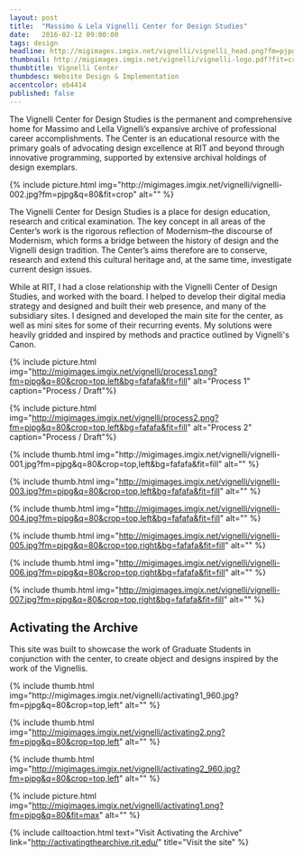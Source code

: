```yaml
---
layout: post
title:  "Massimo & Lela Vignelli Center for Design Studies"
date:   2016-02-12 09:00:00
tags: design
headline: http://migimages.imgix.net/vignelli/vignelli_head.png?fm=pjpg&chromasub=444&q=80&w=1200&q=75&h=468
thumbnail: http://migimages.imgix.net/vignelli/vignelli-logo.pdf?fit=crop&colorquant=20&fm=png8&pad=8&bg=fff
thumbtitle: Vignelli Center
thumbdesc: Website Design & Implementation
accentcolor: eb4414
published: false
---
```


<section>
<p>The Vignelli Center for Design Studies is the permanent and comprehensive home for Massimo and Lella Vignelli’s expansive archive of professional career accomplishments. The Center is an educational resource with the primary goals of advocating design excellence at RIT and beyond through innovative programming, supported by extensive archival holdings of design exemplars.</p>
{% include picture.html img="http://migimages.imgix.net/vignelli/vignelli-002.jpg?fm=pjpg&q=80&fit=crop" alt="" %}
<p>The Vignelli Center for Design Studies is a place for design education, research and critical examination. The key concept in all areas of the Center’s work is the rigorous reflection of Modernism–the discourse of Modernism, which forms a bridge between the history of design and the Vignelli design tradition. The Center’s aims therefore are to conserve, research and extend this cultural heritage and, at the same time, investigate current design issues.</p>
<p>While at RIT, I had a close relationship with the Vignelli Center of Design Studies, and worked with the board. I helped to develop their digital media strategy and designed and built their web presence, and many of the subsidiary sites. I designed and developed the main site for the center, as well as mini sites for some of their recurring events. My solutions were heavily gridded and inspired by methods and practice outlined by Vignelli's Canon.</p>
</section>





{% include picture.html img="http://migimages.imgix.net/vignelli/process1.png?fm=pjpg&q=80&crop=top,left&bg=fafafa&fit=fill" alt="Process 1" caption="Process / Draft"%}

{% include picture.html img="http://migimages.imgix.net/vignelli/process2.png?fm=pjpg&q=80&crop=top,left&bg=fafafa&fit=fill" alt="Process 2" caption="Process / Draft"%}


<section class="thumblist">
{% include thumb.html img="http://migimages.imgix.net/vignelli/vignelli-001.jpg?fm=pjpg&q=80&crop=top,left&bg=fafafa&fit=fill" alt="" %}


{% include thumb.html img="http://migimages.imgix.net/vignelli/vignelli-003.jpg?fm=pjpg&q=80&crop=top,left&bg=fafafa&fit=fill" alt="" %}


{% include thumb.html img="http://migimages.imgix.net/vignelli/vignelli-004.jpg?fm=pjpg&q=80&crop=top,left&bg=fafafa&fit=fill" alt="" %}


{% include thumb.html img="http://migimages.imgix.net/vignelli/vignelli-005.jpg?fm=pjpg&q=80&crop=top,right&bg=fafafa&fit=fill" alt="" %}


{% include thumb.html img="http://migimages.imgix.net/vignelli/vignelli-006.jpg?fm=pjpg&q=80&crop=top,right&bg=fafafa&fit=fill" alt="" %}


{% include thumb.html img="http://migimages.imgix.net/vignelli/vignelli-007.jpg?fm=pjpg&q=80&crop=top,right&bg=fafafa&fit=fill" alt="" %}

</section>

<section>
<h2>Activating the Archive</h2>
<p>This site was built to showcase the work of Graduate Students in conjunction with the center, to create object and designs inspired by the work of the Vignellis.</p>

</section>


<section class="thumblist">
{% include thumb.html img="http://migimages.imgix.net/vignelli/activating1_960.jpg?fm=pjpg&q=80&crop=top,left" alt="" %}


{% include thumb.html img="http://migimages.imgix.net/vignelli/activating2.png?fm=pjpg&q=80&crop=top,left" alt="" %}

{% include thumb.html img="http://migimages.imgix.net/vignelli/activating2_960.jpg?fm=pjpg&q=80&crop=top,left" alt="" %}

</section>

{% include picture.html img="http://migimages.imgix.net/vignelli/activating1.png?fm=pjpg&q=80&fit=max" alt="" %}

{% include calltoaction.html text="Visit Activating the Archive" link="http://activatingthearchive.rit.edu/" title="Visit the site" %}



